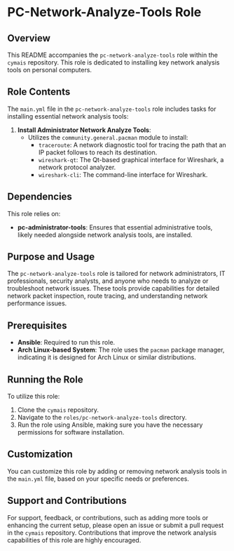 # PC-Network-Analyze-Tools Role

## Overview
This README accompanies the `pc-network-analyze-tools` role within the `cymais` repository. This role is dedicated to installing key network analysis tools on personal computers.

## Role Contents
The `main.yml` file in the `pc-network-analyze-tools` role includes tasks for installing essential network analysis tools:

1. **Install Administrator Network Analyze Tools**:
   - Utilizes the `community.general.pacman` module to install:
     - `traceroute`: A network diagnostic tool for tracing the path that an IP packet follows to reach its destination.
     - `wireshark-qt`: The Qt-based graphical interface for Wireshark, a network protocol analyzer.
     - `wireshark-cli`: The command-line interface for Wireshark.

## Dependencies
This role relies on:
- **pc-administrator-tools**: Ensures that essential administrative tools, likely needed alongside network analysis tools, are installed.

## Purpose and Usage
The `pc-network-analyze-tools` role is tailored for network administrators, IT professionals, security analysts, and anyone who needs to analyze or troubleshoot network issues. These tools provide capabilities for detailed network packet inspection, route tracing, and understanding network performance issues.

## Prerequisites
- **Ansible**: Required to run this role.
- **Arch Linux-based System**: The role uses the `pacman` package manager, indicating it is designed for Arch Linux or similar distributions.

## Running the Role
To utilize this role:
1. Clone the `cymais` repository.
2. Navigate to the `roles/pc-network-analyze-tools` directory.
3. Run the role using Ansible, making sure you have the necessary permissions for software installation.

## Customization
You can customize this role by adding or removing network analysis tools in the `main.yml` file, based on your specific needs or preferences.

## Support and Contributions
For support, feedback, or contributions, such as adding more tools or enhancing the current setup, please open an issue or submit a pull request in the `cymais` repository. Contributions that improve the network analysis capabilities of this role are highly encouraged.